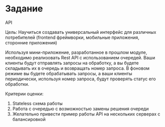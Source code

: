 # Задание

API

Цель: Научиться создавать универсальный интерфейс для различных потребителей (frontend фреймворки, мобильные приложения, сторонние приложения)

Используя мини-приложение, разработанное в прошлом модуле, необходимо реализовать Rest API с использованием очередей. Ваши клиенты будут отправлять запросы на обработку, а вы будете складывать их в очередь и возвращать номер запроса. В фоновом режиме вы будете обрабатывать запросы, а ваши клиенты периодически, используя номер запроса, будут проверять статус его обработки.

Критерии оценки:

1. Stateless схема работы
2. Работа с очередью с возможностью замены решения очереди
3. Желательно привести пример работы API на нескольких серверах с балансировкой

